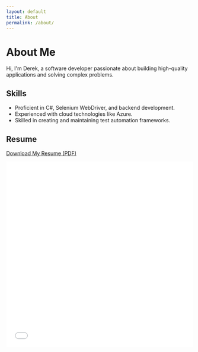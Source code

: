 ```yaml
---
layout: default
title: About
permalink: /about/
---
```


# About Me

Hi, I'm Derek, a software developer passionate about building high-quality applications and solving complex problems.

## Skills
- Proficient in C#, Selenium WebDriver, and backend development.
- Experienced with cloud technologies like Azure.
- Skilled in creating and maintaining test automation frameworks.

## Resume
<p>
    <a href="/DM_Resume_2024.pdf" download>
        <i class="fas fa-file-download"></i> Download My Resume (PDF)
    </a>
</p>

<iframe src="/DM_Resume_2024.pdf" width="100%" height="500px" style="border: none;"></iframe>
